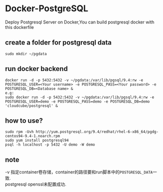 Docker-PostgreSQL
==========

Deploy Postgresql Server on Docker,You can build postgresql docker with this dockerfile  

## create a folder for postgresql data  
```
sudo mkdir ~/pgdata  
```
## run docker backend  
```
docker run -d -p 5432:5432 -v ~/pgdata:/var/lib/pgsql/9.4:rw -e POSTGRESQL_USER=<Your username> -e POSTGRESQL_PASS=<Your password> -e POSTGRESQL_DB=<Database name> &   
e.g:  
sudo docker run -d -p 5432:5432 -v ~/pgdata:/var/lib/pgsql/9.4:rw -e POSTGRESQL_USER=demo -e POSTGRESQL_PASS=demo -e POSTGRESQL_DB=demo 'cloudcube/postgresql' &  
```
## how to use?  
```
sudo rpm -Uvh http://yum.postgresql.org/9.4/redhat/rhel-6-x86_64/pgdg-centos94-9.4-1.noarch.rpm  
sudo yum install postgresql94  
psql -h localhost -p 5432 -U demo -W demo  
```
## note    
-v 指定container卷存储，container的路径要和run脚本中的`POSTGRESQL_DATA`一致.  
postgresql openssl未配置成功.  


